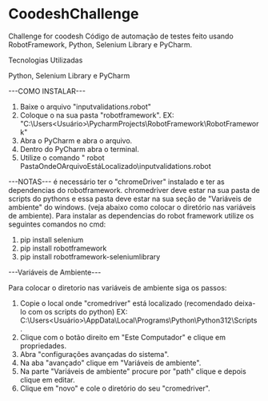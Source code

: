 # CoodeshChallenge

Challenge for coodesh
Código de automação de testes feito usando RobotFramework, Python, Selenium Library e PyCharm.

Tecnologias Utilizadas

Python, Selenium Library e PyCharm

---COMO INSTALAR---

1.  Baixe o arquivo "inputvalidations.robot"
2.  Coloque o na sua pasta "robotframework". EX: "C:\Users\<Usuário>\PycharmProjects\RobotFramework\RobotFramework"
3.  Abra o PyCharm e abra o arquivo.
4.  Dentro do PyCharm abra o terminal.
5.  Utilize o comando " robot  PastaOndeOArquivoEstáLocalizado\inputvalidations.robot

---NOTAS---
é necessário ter o "chromeDriver" instalado e ter as dependencias do robotframework.
chromedriver deve estar na sua pasta de scripts do pythons e essa pasta deve estar na sua seção de "Variáveis de ambiente" do windows. (veja abaixo como colocar o diretório nas variáveis de ambiente).
Para instalar as dependencias do robot framework utilize os seguintes comandos no cmd:

 1.  pip install selenium
 2.  pip install robotframework
 3.  pip install robotframework-seleniumlibrary

---Variáveis de Ambiente---

Para colocar o diretorio nas variáveis de ambiente siga os passos:

1. Copie o local onde "cromedriver" está localizado (recomendado deixa-lo com os scripts do python) EX: C:\Users\<Usuário>\AppData\Local\Programs\Python\Python312\Scripts .
2. Clique com o botão direito em "Este Computador" e clique em propriedades.
3. Abra "configurações avançadas do sistema".
4. Na aba "avançado" clique em "Variáveis de ambiente".
5. Na parte "Variáveis de ambiente" procure por "path" clique e depois clique em editar.
6. Clique em "novo" e cole o diretório do seu "cromedriver".
